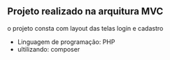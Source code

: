 ## Projeto realizado na arquitura MVC

o projeto consta com layout das telas login e cadastro

- Linguagem de programação: PHP
- ultilizando: composer


